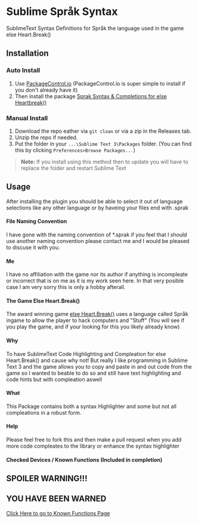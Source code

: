 # Sublime Språk Syntax
SublimeText Syntax Definitions for Språk the language used in the game else Heart.Break()

## Installation
### Auto Install
1. Use [PackageControl.io](https://packagecontrol.io/installation) (PackageControl.io is super simple to install if you don't already have it)
2. Then install the package [Sprak Syntax & Completions for else Heartbreak()](https://packagecontrol.io/packages/Sprak%20Syntax%20%26%20Completions%20for%20else%20Heartbreak())

### Manual Install
1. Download the repo eather via `git cloan` or via a zip in the Releases tab.
2. Unzip the repo if needed.
3. Put the folder in your `...\Sublime Text 3\Packages` folder. (You can find this by clicking `Preferences>Browse Packages...`)
> **Note:** If you install using this method then to update you will have to replace the folder and restart Sublime Text

## Usage
After installing the plugin you should be able to select it out of language selections like any other language or by haveing your files end with .sprak

#### File Naming Convention
I have gone with the naming convention of *.sprak if you feel that I should use another naming convention please contact me and I would be pleased to discuse it with you.

#### Me
I have no affiliation with the game nor its author if anything is incompleate or incorrect that is on me as it is my work seen here. In that very posible case I am very sorry this is only a hobby afterall.

#### The Game Else Heart.Break()
The award winning game [else Heart.Break()](http://elseheartbreak.com/) uses a language called Språk ingame to allow the player to hack computers and "Stuff" (You will see if you play the game, and if your looking for this you likely already know)

#### Why
To have SublimeText Code Highlighting and Compleation for else Heart.Break() and cause why not! But really I like programming in Sublime Text 3 and the game allows you to copy and paste in and out code from the game so I wanted to beable to do so and still have text highlighting and code hints but with compleation aswell

#### What
This Package contains both a syntax Highlighter and some but not all compleations in a robust form.

#### Help
Please feel free to fork this and then make a pull request when you add more code compleates to the library or enhance the syntax highlighter

#### Checked Devices / Known Functions (Included in completion)

SPOILER WARNING!!!
------------------
YOU HAVE BEEN WARNED
---------------------------------------

[Click Here to go to Known Functions Page](KnownFunctions.md)
